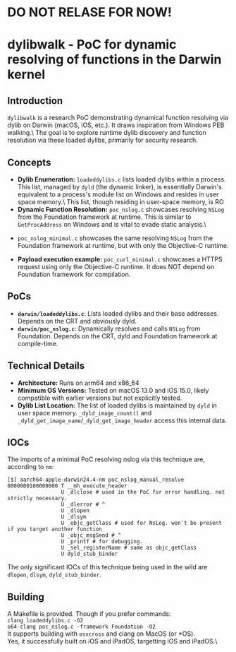 # DO NOT RELASE FOR NOW!

# dylibwalk - PoC for dynamic resolving of functions in the Darwin kernel

## Introduction

`dylibwalk` is a research PoC demonstrating dynamical function resolving via dylib on Darwin (macOS, iOS, etc.). It draws inspiration from Windows PEB walking.\ The goal is to explore runtime dylib discovery and function resolution via these loaded dylibs, primarily for security research.

## Concepts

*   **Dylib Enumeration:** `loadeddylibs.c` lists loaded dylibs within a process. This list, managed by `dyld` (the dynamic linker), is essentially Darwin's equivalent to a process's module list on Windows and resides in user space memory.\ This list, though residing in user-space memory, is RO
*   **Dynamic Function Resolution:** `poc_nslog.c` showcases resolving `NSLog` from the Foundation framework at runtime.  This is similar to `GetProcAddress` on Windows and is vital to evade static analysis.\
-    `poc_nslog_minimal.c` showcases the same resolving `NSLog` from the Foundation framework at runtime, but with only the Objective-C runtime.
*   **Payload execution example:** `poc_curl_minimal.c` showcases a HTTPS request using only the Objective-C runtime. It does NOT depend on Foundation framework for compilation.


## PoCs

*   **`darwin/loadeddylibs.c`**: Lists loaded dylibs and their base addresses. Depends on the CRT and obviously dyld.
*   **`darwin/poc_nslog.c`**: Dynamically resolves and calls `NSLog` from Foundation. Depends on the CRT, dyld and Foundation framework at compile-time.

## Technical Details

*   **Architecture:**  Runs on arm64 and x86_64
*   **Minimum OS Versions:**  Tested on macOS 13.0 and iOS 15.0, likely compatible with earlier versions but not explicitly tested.
*   **Dylib List Location:** The list of loaded dylibs is maintained by `dyld` in user space memory. `_dyld_image_count()` and `_dyld_get_image_name`/`_dyld_get_image_header` access this internal data.

## IOCs
The imports of a minimal PoC resolving nslog via this technique are, according to `nm`:
```
[$] aarch64-apple-darwin24.4-nm poc_nslog_manual_resolve
0000000100000000 T __mh_execute_header
                 U _dlclose # used in the PoC for error handling. not strictly necessary.
                 U _dlerror # ^
                 U _dlopen
                 U _dlsym
                 U _objc_getClass # used for NsLog. won't be present if you target another function
                 U _objc_msgSend # ^
                 U _printf # for debugging. 
                 U _sel_registerName # same as objc_getClass
                 U dyld_stub_binder
```
The only significant IOCs of this technique being used in the wild are `dlopen`, `dlsym`, `dyld_stub_binder`.

## Building

A Makefile is provided. Though if you prefer commands:\
`clang loadeddylibs.c -O2`\
`o64-clang poc_nslog.c -framework Foundation -O2`\
It supports building with `osxcross` and clang on MacOS (or *OS).\
Yes, it successfully built on iOS and iPadOS, targetting iOS and iPadOS.\
